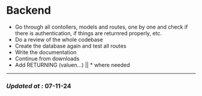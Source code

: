 # Backend

- Go through all contollers, models and routes, one by one and check if there is authentication, if things are returnred properly, etc.
- Do a review of the whole codebase
- Create the database again and test all routes
- Write the documentation
- Continue from downloads
- Add RETURNING (valuen...) || \* where needed

---

### **_Updated at :_** 07-11-24
